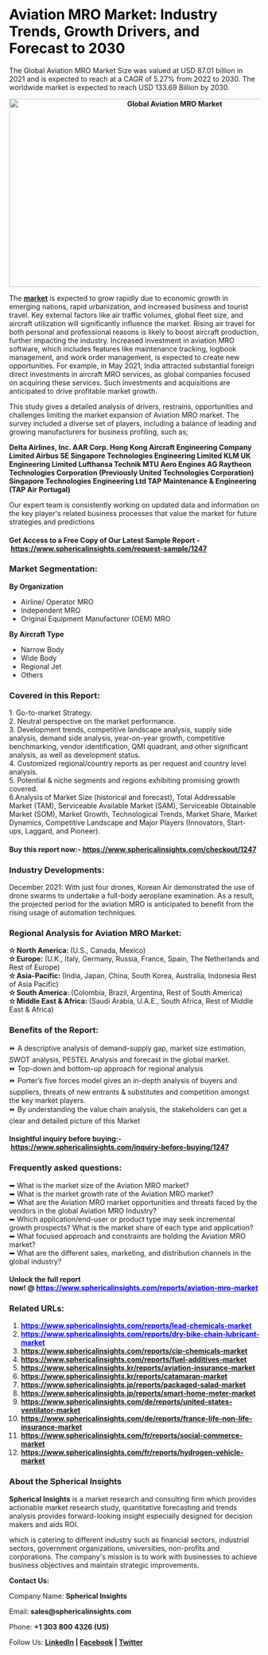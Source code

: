 <div class="content-body__description">
<div class="content-body__description">
<h1><span style="color: #000000;">Aviation MRO Market: Industry Trends, Growth Drivers, and Forecast to 2030</span></h1>
<div class="content-body__description">The Global Aviation MRO Market Size was valued at USD 87.01 billion in 2021 and is expected to reach at a CAGR of 5.27% from 2022 to 2030. The worldwide market is expected to reach USD 133.69 Billion by 2030.</div>
<div class="content-body__detail">
<section id="section_0" class="entry fr-view">
<p style="text-align: center;"><strong><img src="https://www.sphericalinsights.com/images/rd/global-aviation-mro-market.png" alt="Global Aviation MRO Market" width="650" height="379" /></strong></p>
<p>The&nbsp;<a href="https://www.sphericalinsights.com/reports/aviation-mro-market" target="_blank" rel="noopener"><strong>market</strong></a>&nbsp;is expected to grow rapidly due to economic growth in emerging nations, rapid urbanization, and increased business and tourist travel. Key external factors like air traffic volumes, global fleet size, and aircraft utilization will significantly influence the market. Rising air travel for both personal and professional reasons is likely to boost aircraft production, further impacting the industry. Increased investment in aviation MRO software, which includes features like maintenance tracking, logbook management, and work order management, is expected to create new opportunities. For example, in May 2021, India attracted substantial foreign direct investments in aircraft MRO services, as global companies focused on acquiring these services. Such investments and acquisitions are anticipated to drive profitable market growth.</p>
<p>This study gives a detailed analysis of drivers, restrains, opportunities and challenges limiting the market expansion of Aviation MRO market. The survey included a diverse set of players, including a balance of leading and growing manufacturers for business profiling, such as;</p>
<p><strong>Delta Airlines, Inc. AAR Corp. Hong Kong Aircraft Engineering Company Limited Airbus SE Singapore Technologies Engineering Limited KLM UK Engineering Limited Lufthansa Technik MTU Aero Engines AG Raytheon Technologies Corporation (Previously United Technologies Corporation) Singapore Technologies Engineering Ltd TAP Maintenance &amp; Engineering (TAP Air Portugal)</strong></p>
<p>Our expert team is consistently working on updated data and information on the key player's related business processes that value the market for future strategies and predictions</p>
<h4><strong>Get Access to a Free Copy of Our Latest Sample Report -&nbsp;<a href="https://www.sphericalinsights.com/request-sample/1247" target="_blank" rel="noopener">https://www.sphericalinsights.com/request-sample/1247</a></strong></h4>
<h3><strong>Market Segmentation:</strong></h3>
<p><strong>By Organization</strong></p>
<ul>
<li>Airline/ Operator MRO</li>
<li>Independent MRO</li>
<li>Original Equipment Manufacturer (OEM) MRO</li>
</ul>
<p><strong>By Aircraft Type</strong></p>
<ul>
<li>Narrow Body</li>
<li>Wide Body</li>
<li>Regional Jet</li>
<li>Others</li>
</ul>
<h3>Covered in this Report:</h3>
<p>1. Go-to-market Strategy.<br />2. Neutral perspective on the market performance.<br />3. Development trends, competitive landscape analysis, supply side analysis, demand side analysis, year-on-year growth, competitive benchmarking, vendor identification, QMI quadrant, and other significant analysis, as well as development status.<br />4. Customized regional/country reports as per request and country level analysis.<br />5. Potential &amp; niche segments and regions exhibiting promising growth covered.<br />6.Analysis of Market Size (historical and forecast), Total Addressable Market (TAM), Serviceable Available Market (SAM), Serviceable Obtainable Market (SOM), Market Growth, Technological Trends, Market Share, Market Dynamics, Competitive Landscape and Major Players (Innovators, Start-ups, Laggard, and Pioneer).</p>
<h4>Buy this report now:-&nbsp;<a href="https://www.sphericalinsights.com/checkout/1247" target="_blank" rel="noopener">https://www.sphericalinsights.com/checkout/1247</a></h4>
<h3>Industry Developments:</h3>
<p>December 2021: With just four drones, Korean Air demonstrated the use of drone swarms to undertake a full-body aeroplane examination. As a result, the projected period for the aviation MRO is anticipated to benefit from the rising usage of automation techniques.</p>
<h3><strong>Regional Analysis for Aviation MRO Market:</strong></h3>
<p><strong>✫ North America:&nbsp;</strong>(U.S., Canada, Mexico)<br /><strong>✫ Europe:&nbsp;</strong>(U.K., Italy, Germany, Russia, France, Spain, The Netherlands and Rest of Europe)<br /><strong>✫ Asia-Pacific:&nbsp;</strong>(India, Japan, China, South Korea, Australia, Indonesia Rest of Asia Pacific)<br /><strong>✫ South America:&nbsp;</strong>(Colombia, Brazil, Argentina, Rest of South America)<br /><strong>✫ Middle East &amp; Africa:&nbsp;</strong>(Saudi Arabia, U.A.E., South Africa, Rest of Middle East &amp; Africa)</p>
<h3>Benefits of the Report:</h3>
<p>⏩ A descriptive analysis of demand-supply gap, market size estimation, SWOT analysis, PESTEL Analysis and forecast in the global market.<br />⏩ Top-down and bottom-up approach for regional analysis<br />⏩ Porter&rsquo;s five forces model gives an in-depth analysis of buyers and suppliers, threats of new entrants &amp; substitutes and competition amongst the key market players.<br />⏩ By understanding the value chain analysis, the stakeholders can get a clear and detailed picture of this Market</p>
<h4>Insightful inquiry before buying:-&nbsp;<a href="https://www.sphericalinsights.com/inquiry-before-buying/1247" target="_blank" rel="noopener">https://www.sphericalinsights.com/inquiry-before-buying/1247</a></h4>
<h3>Frequently asked questions:</h3>
<p>➥ What is the market size of the Aviation MRO market?<br />➥ What is the market growth rate of the Aviation MRO market?<br />➥ What are the Aviation MRO market opportunities and threats faced by the vendors in the global Aviation MRO Industry?<br />➥ Which application/end-user or product type may seek incremental growth prospects? What is the market share of each type and application?<br />➥ What focused approach and constraints are holding the Aviation MRO market?<br />➥ What are the different sales, marketing, and distribution channels in the global industry?</p>
<h4>Unlock the full report now!&nbsp;@&nbsp;<span style="color: #0000ff;"><a style="color: #0000ff;" href="https://www.sphericalinsights.com/reports/aviation-mro-market" target="_blank" rel="noopener">https://www.sphericalinsights.com/reports/aviation-mro-market</a></span></h4>
<h3><strong>Related URLs:</strong></h3>
<ol>
<li><span style="color: #0000ff;"><strong><a style="color: #0000ff;" href="https://www.sphericalinsights.com/reports/lead-chemicals-market">https://www.sphericalinsights.com/reports/lead-chemicals-market</a></strong></span></li>
<li><span style="color: #0000ff;"><strong><a style="color: #0000ff;" href="https://www.sphericalinsights.com/reports/dry-bike-chain-lubricant-market">https://www.sphericalinsights.com/reports/dry-bike-chain-lubricant-market</a></strong></span></li>
<li><strong><a href="https://www.sphericalinsights.com/reports/cip-chemicals-market">https://www.sphericalinsights.com/reports/cip-chemicals-market</a></strong></li>
<li><strong><a href="https://www.sphericalinsights.com/reports/fuel-additives-market">https://www.sphericalinsights.com/reports/fuel-additives-market</a></strong></li>
<li><strong><a href="https://www.sphericalinsights.kr/reports/aviation-insurance-market">https://www.sphericalinsights.kr/reports/aviation-insurance-market</a></strong></li>
<li><strong><a href="https://www.sphericalinsights.kr/reports/catamaran-market">https://www.sphericalinsights.kr/reports/catamaran-market</a></strong></li>
<li><strong><a href="https://www.sphericalinsights.jp/reports/packaged-salad-market">https://www.sphericalinsights.jp/reports/packaged-salad-market</a></strong></li>
<li><strong><a href="https://www.sphericalinsights.jp/reports/smart-home-meter-market">https://www.sphericalinsights.jp/reports/smart-home-meter-market</a></strong></li>
<li><strong><a href="https://www.sphericalinsights.com/de/reports/united-states-ventilator-market">https://www.sphericalinsights.com/de/reports/united-states-ventilator-market</a></strong></li>
<li><strong><a href="https://www.sphericalinsights.com/de/reports/france-life-non-life-insurance-market">https://www.sphericalinsights.com/de/reports/france-life-non-life-insurance-market</a></strong></li>
<li><strong><a href="https://www.sphericalinsights.com/fr/reports/social-commerce-market">https://www.sphericalinsights.com/fr/reports/social-commerce-market</a></strong></li>
<li><strong><a href="https://www.sphericalinsights.com/fr/reports/hydrogen-vehicle-market">https://www.sphericalinsights.com/fr/reports/hydrogen-vehicle-market</a>&nbsp;</strong></li>
</ol>
<h3><strong>About the Spherical Insights</strong></h3>
<p><strong>Spherical Insights</strong>&nbsp;is a market research and consulting firm which provides actionable market research study, quantitative forecasting and trends analysis provides forward-looking insight especially designed for decision makers and aids ROI.</p>
<p>which is catering to different industry such as financial sectors, industrial sectors, government organizations, universities, non-profits and corporations. The company's mission is to work with businesses to achieve business objectives and maintain strategic improvements.</p>
<p><strong>Contact Us:</strong></p>
<p>Company Name:&nbsp;<strong>Spherical Insights</strong></p>
<p>Email:&nbsp;<strong>sales@sphericalinsights.com</strong></p>
<p>Phone:&nbsp;<strong>+1 303 800 4326 (US)</strong></p>
<p>Follow Us:&nbsp;<strong><a href="https://www.linkedin.com/company/spherical-insight/"><u>LinkedIn</u></a>&nbsp;|&nbsp;<a href="https://www.facebook.com/sphericalinsights22"><u>Facebook</u></a>&nbsp;|&nbsp;<a href="https://twitter.com/SInsights_US"><u>Twitter</u></a></strong></p>
</section>
</div>
</div>
</div>
